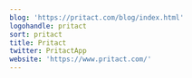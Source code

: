 ```yaml
---
blog: 'https://pritact.com/blog/index.html'
logohandle: pritact
sort: pritact
title: Pritact
twitter: PritactApp
website: 'https://www.pritact.com/'
---
```

